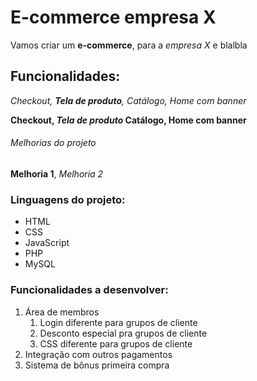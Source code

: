 # E-commerce empresa X

Vamos criar um **e-commerce**, para a *empresa X* e blalbla

## Funcionalidades:

_Checkout, **Tela de produto**, Catálogo, Home com banner_

**Checkout, _Tela de produto_ Catálogo, Home com banner**

###### Melhorias do projeto

__Melhoria 1__, _Melhoria 2_

### Linguagens do projeto:

* HTML
* CSS
* JavaScript
* PHP
* MySQL

### Funcionalidades a desenvolver:

1. Área de membros
    1. Login diferente para grupos de cliente
    2. Desconto especial pra grupos de cliente
    3. CSS diferente para grupos de cliente
2. Integração com outros pagamentos
3. Sistema de bônus primeira compra
